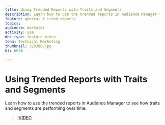 ```yaml
---
title: Using Trended Reports with Traits and Segments
description: Learn how to use the trended reports in Audience Manager to see how traits and segments are performing over time.
feature: general & trend reports
topics: 
audience: marketer
activity: use
doc-type: feature video
team: Technical Marketing
thumbnail: 328280.jpg
kt: 6646

---
```


# Using Trended Reports with Traits and Segments

Learn how to use the trended reports in Audience Manager to see how traits and segments are performing over time.

>[!VIDEO](https://video.tv.adobe.com/v/328280/?quality=12&learn=on)
